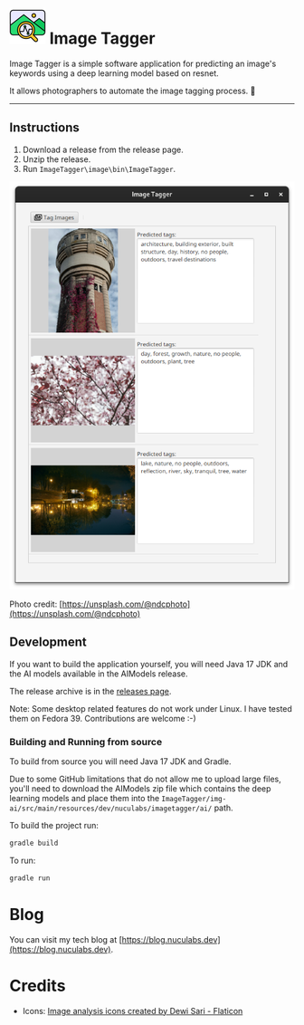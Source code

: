 # ![](./docs/image-analysis.png) Image Tagger 

Image Tagger is a simple software application for predicting an image's keywords using a deep learning model based on resnet.

It allows photographers to automate the image tagging process. 📸

---

## Instructions

1. Download a release from the release page.
2. Unzip the release.
3. Run `ImageTagger\image\bin\ImageTagger`. 

![./docs/application.png](./docs/application.png)

Photo credit: [https://unsplash.com/@ndcphoto](https://unsplash.com/@ndcphoto)

## Development

If you want to build the application yourself, you will need Java 17 JDK and the 
AI models available in the AIModels release.

The release archive is in the [releases page](https://github.com/dnutiu/ImageTagger/releases).

Note: Some desktop related features do not work under Linux. I have tested them on Fedora 39.
Contributions are welcome :-)


### Building and Running from source

To build from source you will need Java 17 JDK and Gradle.

Due to some GitHub limitations that do not allow me to upload large files, you'll need to download the AIModels
zip file which contains the deep learning models and place them into the 
`ImageTagger/img-ai/src/main/resources/dev/nuculabs/imagetagger/ai/` path.

To build the project run:

```bash
gradle build
```

To run:

```bash
gradle run
```

# Blog

You can visit my tech blog at [https://blog.nuculabs.dev](https://blog.nuculabs.dev).

# Credits

- Icons: <a href="https://www.flaticon.com/free-icons/image-analysis" title="image analysis icons">Image analysis icons created by Dewi Sari - Flaticon</a>